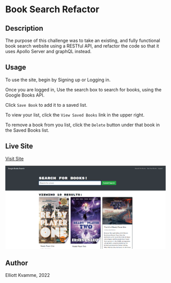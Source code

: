 # Book Search Refactor

## Description
The purpose of this challenge was to take an existing, and fully functional book search website using a RESTful API, and refactor the code so that it uses Apollo Server and graphQL instead.

## Usage
To use the site, begin by Signing up or Logging in.

Once you are logged in, Use the search box to search for books, using the Google Books API.

Click `Save Book` to add it to a saved list.

To view your list, click the `View Saved Books` link in the upper right.

To remove a book from you list, click the `Delete` button under that book in the Saved Books list.


## Live Site
[Visit Site](https://cbc-book-search.herokuapp.com/)

![Homepage](./site.png)

## Author
Elliott Kvamme, 2022